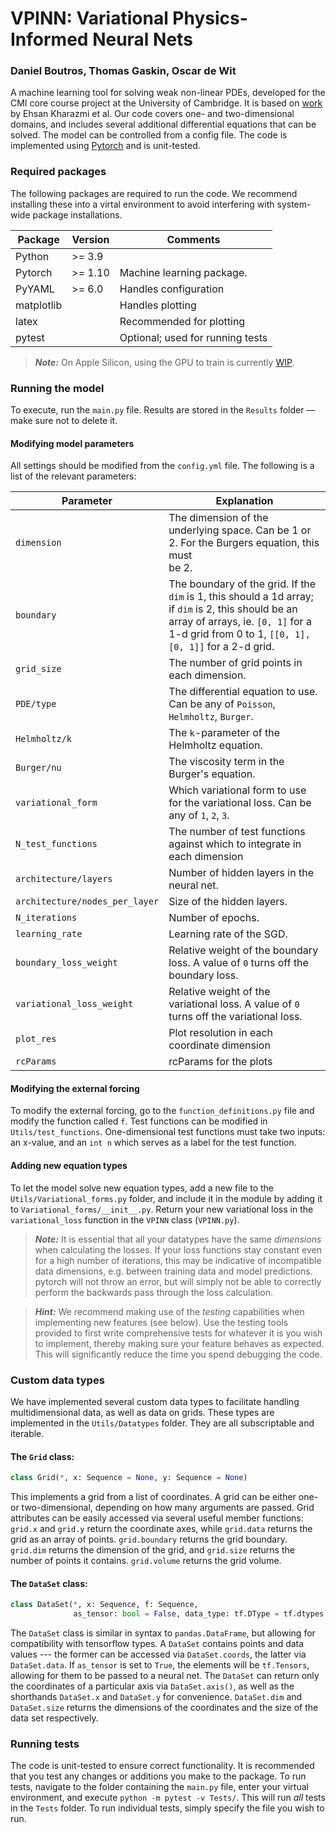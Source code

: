 # VPINN: Variational Physics-Informed Neural Nets 
### Daniel Boutros, Thomas Gaskin, Oscar de Wit

A machine learning tool for solving weak non-linear PDEs, developed for the CMI
core course project at the University of Cambridge. It is based on [work](https://doi.org/10.1016/j.cma.2020.113547) 
by Ehsan Kharazmi et al. Our code covers one- and two-dimensional domains, 
and includes several additional differential equations that can be solved. The model can be controlled from a config file. 
The code is implemented using [Pytorch](https://pytorch.org/tutorials/) and is unit-tested.


### Required packages

The following packages are required to run the code. We recommend installing these
into a virtal environment to avoid interfering with system-wide package installations.

| Package    | Version  | Comments                         |
|------------|----------|----------------------------------|
| Python     | \>= 3.9  |                                  |
| Pytorch    | \>= 1.10 | Machine learning package.        |
| PyYAML     | \>= 6.0  | Handles configuration            |
| matplotlib |          | Handles plotting                 |
| latex      |          | Recommended for plotting         |
| pytest     |          | Optional; used for running tests |

> **_Note:_**  On Apple Silicon, using the GPU to train is currently [WIP](https://github.com/pytorch/pytorch/issues/47702).
> 
### Running the model
To execute, run the `main.py` file. Results are stored in the `Results` folder — make sure not to delete it.
#### Modifying model parameters
All settings should be modified from the `config.yml` file. The following is a list of the relevant parameters:

| Parameter                      | Explanation                                                                                                                                                                                                |
|--------------------------------|------------------------------------------------------------------------------------------------------------------------------------------------------------------------------------------------------------|
| `dimension`                    | The dimension of the underlying space. Can be 1 or 2. For the Burgers equation, this must <br/>be 2.                                                                                                       |
| `boundary`                     | The boundary of the grid. If the `dim` is 1, this should a 1d array; if `dim` is 2, this should be an array of arrays, ie. ```[0, 1]``` for a 1-d grid from 0 to 1, ```[[0, 1], [0, 1]]``` for a 2-d grid. |
| `grid_size`                    | The number of grid points in each dimension.                                                                                                                                                               |
| `PDE/type`                     | The differential equation to use. Can be any of `Poisson`, `Helmholtz`, `Burger`.                                                                                                                          |
| `Helmholtz/k`                  | The `k`-parameter of the Helmholtz equation.                                                                                                                                                               |
| `Burger/nu`                    | The viscosity term in the Burger's equation.                                                                                                                                                               |
| `variational_form`             | Which variational form to use for the variational loss. Can be any of `1`, `2`, `3`.                                                                                                                       |
| `N_test_functions`             | The number of test functions against which to integrate in each dimension                                                                                                                                  |
| `architecture/layers`          | Number of hidden layers in the neural net.                                                                                                                                                                 |
| `architecture/nodes_per_layer` | Size of the hidden layers.                                                                                                                                                                                 |
| `N_iterations`                 | Number of epochs.                                                                                                                                                                                          |
| `learning_rate`                | Learning rate of the SGD.                                                                                                                                                                                  |
| `boundary_loss_weight`         | Relative weight of the boundary loss. A value of `0` turns off the boundary loss.                                                                                                                          |
| `variational_loss_weight`      | Relative weight of the variational loss. A value of `0` turns off the variational loss.                                                                                                                    |
| `plot_res`                       | Plot resolution in each coordinate dimension                                                                                                                                                               |
| `rcParams`                       | rcParams for the plots                                                                                                                                                                                     |

#### Modifying the external forcing
To modify the external forcing, go to the `function_definitions.py` file and modify the function called `f`. Test functions can 
be modified in `Utils/test_functions`. One-dimensional test functions must take two inputs: an x-value, and an `int n` which serves as 
a label for the test function.

#### Adding new equation types 
To let the model solve new equation types, add a new file to the `Utils/Variational_forms.py` folder, and include it in the 
module by adding it to `Variational_forms/__init__.py`. Return your new 
variational loss in the `variational_loss` function in the `VPINN` class (`VPINN.py`).

> **_Note:_** It is essential that all your datatypes have the same _dimensions_ when calculating 
> the losses. If your loss functions stay constant even for a high number of iterations, 
> this may be indicative of incompatible data dimensions, e.g. between training data and model 
> predictions. pytorch will not throw an error, but will simply not be able to correctly perform 
> the backwards pass through the loss calculation. 

> **_Hint:_** We recommend making use of the _testing_ capabilities when implementing new 
> features (see below). Use the testing tools provided to first write comprehensive tests for whatever it is you wish to implement, 
> thereby making sure your feature behaves as expected. This will significantly reduce the time you 
> spend debugging the code.
> 
### Custom data types

We have implemented several custom data types to facilitate handling
multidimensional data, as well as data on grids. These types are implemented in the `Utils/Datatypes`
folder. They are all subscriptable and iterable.

#### The `Grid` class:
```python
class Grid(*, x: Sequence = None, y: Sequence = None)
```
This implements a grid from a list of coordinates. A grid can be either one- or two-dimensional, 
depending on how many arguments are passed. Grid attributes can be easily accessed via several useful
member functions: ```grid.x``` and ```grid.y``` return the coordinate axes, while ```grid.data```
returns the grid as an array of points. ```grid.boundary``` returns the grid boundary. ```grid.dim``` returns the 
dimension of the grid, and ```grid.size``` returns the number of points it contains. ``grid.volume`` returns the 
grid volume.

#### The `DataSet` class:
```python
class DataSet(*, x: Sequence, f: Sequence,
              as_tensor: bool = False, data_type: tf.DType = tf.dtypes.float64)
```
The `DataSet` class is similar in syntax to `pandas.DataFrame`, but allowing for compatibility with 
tensorflow types. A `DataSet` contains points and data values --- the former can be accessed via 
`DataSet.coords`, the latter via `DataSet.data`. If `as_tensor` is set to `True`, the elements will be 
`tf.Tensors`, allowing for them to be passed to a neural net. The `DataSet` can return only the coordinates of 
a particular axis via `DataSet.axis()`, as well as the shorthands `DataSet.x` and `DataSet.y` for convenience.
`DataSet.dim` and `DataSet.size` returns the dimensions of the coordinates and the size of the data set respectively.

### Running tests

The code is unit-tested to ensure correct functionality. It is recommended that you test 
any changes or additions you make to the package. To run tests, navigate to the folder containing the `main.py` file, enter your
virtual environment, and execute `python -m pytest -v Tests/`. This will run *all* tests in the `Tests` folder.
To run individual tests, simply specify the file you wish to run.
